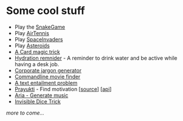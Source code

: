 Some cool stuff
================================================================

* Play the [SnakeGame](http://aneeshmg.github.io/Javascript/Games/Snake/)
* Play [AirTennis](http://aneeshmg.github.io/Javascript/Games/AirTennis/)
* Play [SpaceInvaders](http://aneeshmg.github.io/Javascript/Games/SpaceInvaders/)
* Play [Asteroids](http://aneeshmg.github.io/Javascript/Games/Asteroids/)
* [A Card magic trick](http://aneeshmg.github.io/Javascript/Games/CardTrick/)
* [Hydration remnider](https://hydrate.aneeshmg.com) - A reminder to drink water and be active while having a desk job.
* [Corporate jargon generator](https://aneeshmg.github.io/Javascript/cool/corporate-jargon/)
* [Commandline movie finder](https://github.com/aneeshmg/Python/blob/master/MovieSearch/Program.py)
* [A text entailment problem](https://github.com/aneeshmg/Python/tree/master/NLP-TextEntailment)
* [Prayukti](https://prayukti.aneeshmg.com) - Find motivation [[source](https://github.com/aneeshmg/prayukti)] [[api](https://prayukti.aneeshmg.com/api)]
* [Aria - Generate music](https://aneeshmg.github.io/Javascript/cool/aria/)
* [Invisible Dice Trick](https://aneeshmg.github.io/Javascript/Games/InvisibleDice/)

_more to come..._

